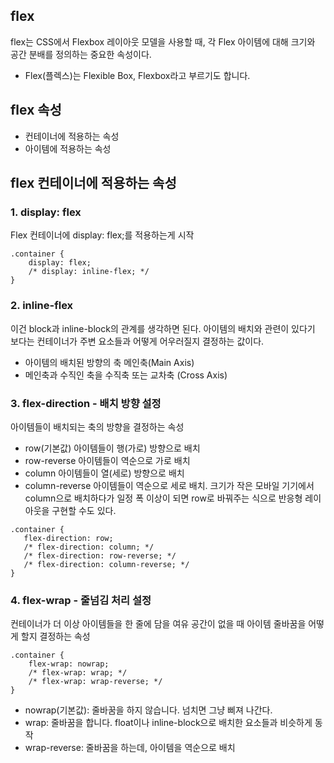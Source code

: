 ## flex
flex는 CSS에서 Flexbox 레이아웃 모델을 사용할 때, 각 Flex 아이템에 대해 크기와 공간 분배를 정의하는 중요한 속성이다.
+ Flex(플렉스)는 Flexible Box, Flexbox라고 부르기도 합니다.

## flex 속성
+ 컨테이너에 적용하는 속성
+ 아이템에 적용하는 속성

## flex 컨테이너에 적용하는 속성
### 1. display: flex 
Flex 컨테이너에 display: flex;를 적용하는게 시작
```
.container {
	display: flex;
	/* display: inline-flex; */
}
```
### 2. inline-flex
이건 block과 inline-block의 관계를 생각하면 된다.
아이템의 배치와 관련이 있다기 보다는 컨테이너가 주변 요소들과 어떻게 어우러질지 결정하는 값이다.
+ 아이템의 배치된 방향의 축 메인축(Main Axis)
+ 메인축과 수직인 축을 수직축 또는 교차축 (Cross Axis)

### 3. flex-direction - 배치 방향 설정
아이템들이 배치되는 축의 방향을 결정하는 속성
+  row(기본값)
 아이템들이 행(가로) 방향으로 배치
 + row-reverse
 아이템들이 역순으로 가로 배치
 + column
 아이템들이 열(세로) 방향으로 배치
 + column-reverse
 아이템들이 역순으로 세로 배치. 크기가 작은 모바일 기기에서 column으로 배치하다가 일정 폭 이상이 되면 row로 바꿔주는 식으로 반응형 레이아웃을 구현할 수도 있다.
 ```
 .container {
	flex-direction: row;
	/* flex-direction: column; */
	/* flex-direction: row-reverse; */
	/* flex-direction: column-reverse; */
}
```

 ### 4. flex-wrap - 줄넘김 처리 설정
 컨테이너가 더 이상 아이템들을 한 줄에 담을 여유 공간이 없을 때
아이템 줄바꿈을 어떻게 할지 결정하는 속성
```
.container {
	flex-wrap: nowrap;
	/* flex-wrap: wrap; */
	/* flex-wrap: wrap-reverse; */
}
```
+ nowrap(기본값):
줄바꿈을 하지 않습니다. 넘치면 그냥 삐져 나간다.
+ wrap:
줄바꿈을 합니다. float이나 inline-block으로 배치한 요소들과 비슷하게 동작
+ wrap-reverse:
줄바꿈을 하는데, 아이템을 역순으로 배치
